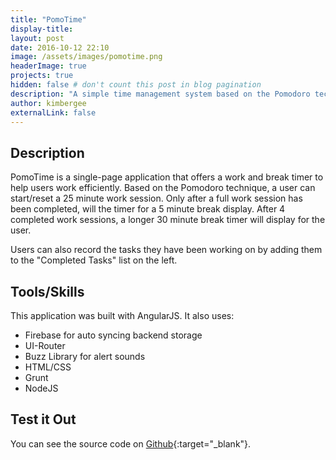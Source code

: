 ```yaml
---
title: "PomoTime"
display-title:
layout: post
date: 2016-10-12 22:10
image: /assets/images/pomotime.png
headerImage: true
projects: true
hidden: false # don't count this post in blog pagination
description: "A simple time management system based on the Pomodoro technique."
author: kimbergee
externalLink: false
---
```


## Description

PomoTime is a single-page application that offers a work and break timer to help users work efficiently. Based on the Pomodoro technique, a user can start/reset a 25 minute work session. Only after a full work session has been completed, will the timer for a 5 minute break display. After 4 completed work sessions, a longer 30 minute break timer will display for the user.

Users can also record the tasks they have been working on by adding them to the "Completed Tasks" list on the left.

## Tools/Skills

This application was built with AngularJS. It also uses:

* Firebase for auto syncing backend storage
* UI-Router
* Buzz Library for alert sounds
* HTML/CSS
* Grunt
* NodeJS


## Test it Out

You can see the source code on [Github](https://github.com/kimbergee/bloctime){:target="_blank"}.
